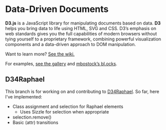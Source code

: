 # Data-Driven Documents

**D3.js** is a JavaScript library for manipulating documents based on data. **D3** helps you bring data to life using HTML, SVG and CSS. D3’s emphasis on web standards gives you the full capabilities of modern browsers without tying yourself to a proprietary framework, combining powerful visualization components and a data-driven approach to DOM manipulation.

Want to learn more? [See the wiki.](https://github.com/mbostock/d3/wiki)

For examples, [see the gallery](https://github.com/mbostock/d3/wiki/Gallery) and [mbostock’s bl.ocks](http://bl.ocks.org/mbostock).

## D34Raphael

This branch is for working on and contributing to [D34Raphael](http://webmonarch.github.com/d34raphael/). So far, here I've implemented:

* Class assignment and selection for Raphael elements
    * Uses Sizzle for selection when appropriate
* selection.remove()
* Basic (attr) transitions

